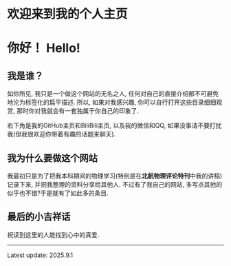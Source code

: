 # 欢迎来到我的个人主页
# **你好！ Hello!** 

## 我是谁？
如你所见, 我只是一个做这个网站的无名之人, 任何对自己的直接介绍都不可避免地沦为标签化的扁平描述. 
所以, 如果对我感兴趣, 你可以自行打开这些目录细细观赏, 那时你对我就会有一套独属于你自己的印象了.

右下角是我的GitHub主页和BiliBili主页, 以及我的微信和QQ, 如果没事请不要打扰我(但我很欢迎你带着有趣的话题来聊天).

## 我为什么要做这个网站
我最初只是为了把我本科期间的物理学习(特别是在**北航物理评论特刊**中我的讲稿)记录下来, 并把我整理的资料分享给其他人. 
不过有了我自己的网站, 多写点其他的似乎也不错?于是就有了如此多的条目.

## 最后的小吉祥话
祝读到这里的人能找到心中的真爱.

---

Latest update: 2025.9.1